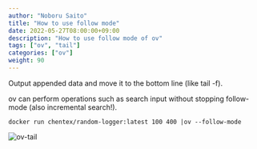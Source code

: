 ```yaml
---
author: "Noboru Saito"
title: "How to use follow mode"
date: 2022-05-27T08:00:00+09:00
description: "How to use follow mode of ov"
tags: ["ov", "tail"]
categories: ["ov"]
weight: 90
---
```


Output appended data and move it to the bottom line (like tail -f).

ov can perform operations such as search input without stopping follow-mode
(also incremental search!).

```console
docker run chentex/random-logger:latest 100 400 |ov --follow-mode
```

![ov-tail](/ov/ov-tail.gif)
